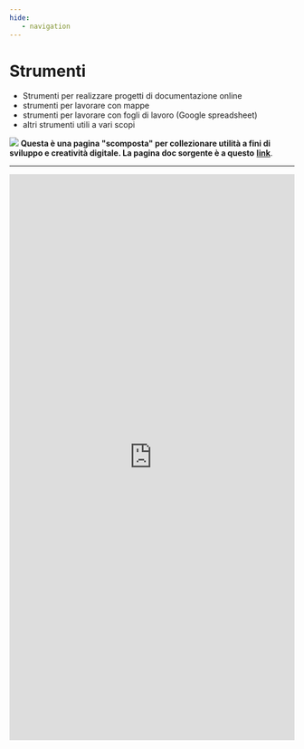 ```yaml
---
hide:
   - navigation
---
```



# Strumenti 

- Strumenti per realizzare progetti di documentazione online 
- strumenti per lavorare con mappe
- strumenti per lavorare con fogli di lavoro (Google spreadsheet)
- altri strumenti utili a vari scopi

![](https://raw.githubusercontent.com/cirospat/newproject/master/docs/img/sviluppo.png) **Questa è una pagina "scomposta" per collezionare utilità a fini di sviluppo e creatività digitale. La pagina doc sorgente è a questo** [**link**](https://docs.google.com/document/d/1UBNgDirj7I4cCSZSSLqbygu3U4SM8IoeW0M22HcOBPI).

---

<iframe width="100%" height="1000px" frameBorder="0" src="https://cirospat.readthedocs.io/it/latest/developer.html"></iframe>
